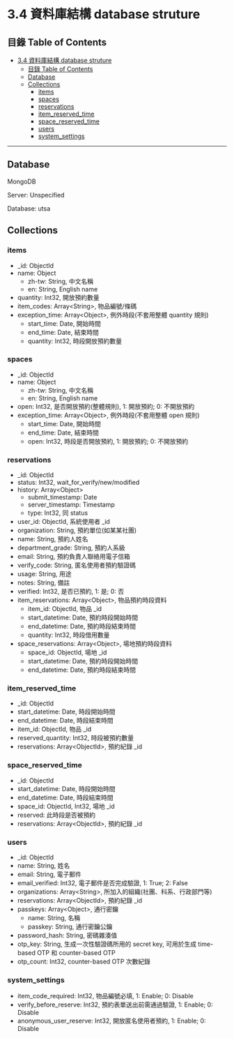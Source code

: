 # 3.4 資料庫結構 database struture

## 目錄 Table of Contents
- [3.4 資料庫結構 database struture](#34-資料庫結構-database-struture)
  - [目錄 Table of Contents](#目錄-table-of-contents)
  - [Database]()
  - [Collections]()
    - [items](#items)
    - [spaces](#spaces)
    - [reservations](#reservations)
    - [item\_reserved\_time](#item_reserved_time)
    - [space\_reserved\_time](#space_reserved_time)
    - [users](#users)
    - [system\_settings](#system_settings)

---

## Database

MongoDB

Server: Unspecified

Database: utsa

## Collections

### items
- _id: ObjectId
- name: Object
  - zh-tw: String, 中文名稱
  - en: String, English name
- quantity: Int32, 開放預約數量
- item_codes: Array\<String\>, 物品編號/條碼
- exception_time: Array\<Object\>, 例外時段(不套用整體 quantity 規則)
  - start_time: Date, 開始時間
  - end_time: Date, 結束時間
  - quantity: Int32, 時段開放預約數量

### spaces
- _id: ObjectId
- name: Object
  - zh-tw: String, 中文名稱
  - en: String, English name
- open: Int32, 是否開放預約(整體規則), 1: 開放預約; 0: 不開放預約
- exception_time: Array\<Object\>, 例外時段(不套用整體 open 規則)
  - start_time: Date, 開始時間
  - end_time: Date, 結束時間
  - open: Int32, 時段是否開放預約, 1: 開放預約; 0: 不開放預約

### reservations
  - _id: ObjectId
  - status: Int32, wait_for_verify/new/modified
  - history: Array\<Object\>
    - submit_timestamp: Date
    - server_timestamp: Timestamp
    - type: Int32, 同 status
  - user_id: ObjectId, 系統使用者 _id
  - organization: String, 預約單位(如某某社團)
  - name: String, 預約人姓名
  - department_grade: String, 預約人系級
  - email: String, 預約負責人聯絡用電子信箱
  - verify_code: String, 匿名使用者預約驗證碼
  - usage: String, 用途
  - notes: String, 備註
  - verified: Int32, 是否已預約, 1: 是; 0: 否
  - item_reservations: Array\<Object\>, 物品預約時段資料
    - item_id: ObjectId, 物品 _id
    - start_datetime: Date, 預約時段開始時間
    - end_datetime: Date, 預約時段結束時間
    - quantity: Int32, 時段借用數量
  - space_reservations: Array\<Object\>, 場地預約時段資料
    - space_id: ObjectId, 場地 _id
    - start_datetime: Date, 預約時段開始時間
    - end_datetime: Date, 預約時段結束時間

### item_reserved_time
- _id: ObjectId
- start_datetime: Date, 時段開始時間
- end_datetime: Date, 時段結束時間
- item_id: ObjectId, 物品 _id
- reserved_quantity: Int32, 時段被預約數量
- reservations: Array\<ObjectId\>, 預約紀錄 _id

### space_reserved_time
- _id: ObjectId
- start_datetime: Date, 時段開始時間
- end_datetime: Date, 時段結束時間
- space_id: ObjectId, Int32, 場地 _id
- reserved: 此時段是否被預約
- reservations: Array\<ObjectId\>, 預約紀錄 _id

### users
- _id: ObjectId
- name: String, 姓名
- email: String, 電子郵件
- email_verified: Int32, 電子郵件是否完成驗證, 1: True; 2: False
- organizations: Array\<String\>, 所加入的組織(社團、科系、行政部門等)
- reservations: Array\<ObjectId\>, 預約紀錄 _id
- passkeys: Array\<Object\>, 通行密鑰
    - name: String, 名稱
    - passkey: String, 通行密鑰公鑰
- password_hash: String, 密碼雜湊值
- otp_key: String, 生成一次性驗證碼所用的 secret key, 可用於生成 time-based OTP 和 counter-based OTP
- otp_count: Int32, counter-based OTP 次數紀錄

### system_settings
- item_code_required: Int32, 物品編號必填, 1: Enable; 0: Disable
- verify_before_reserve: Int32, 預約表單送出前需通過驗證, 1: Enable; 0: Disable
- anonymous_user_reserve: Int32, 開放匿名使用者預約, 1: Enable; 0: Disable

